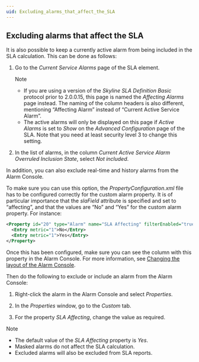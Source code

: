 ```yaml
---
uid: Excluding_alarms_that_affect_the_SLA
---
```


## Excluding alarms that affect the SLA

It is also possible to keep a currently active alarm from being included in the SLA calculation. This can be done as follows:

1. Go to the *Current Service Alarms* page of the SLA element.

    > [!NOTE]
    > - If you are using a version of the *Skyline SLA Definition Basic* protocol prior to 2.0.0.15, this page is named the *Affecting Alarms* page instead. The naming of the column headers is also different, mentioning “Affecting Alarm” instead of “Current Active Service Alarm”.
    > - The active alarms will only be displayed on this page if *Active Alarms* is set to *Show* on the *Advanced Configuration* page of the SLA. Note that you need at least security level 3 to change this setting.

2. In the list of alarms, in the column *Current Active Service Alarm Overruled Inclusion State*, select *Not included*.

In addition, you can also exclude real-time and history alarms from the Alarm Console.

To make sure you can use this option, the *PropertyConfiguration.xml* file has to be configured correctly for the custom alarm property. It is of particular importance that the *slaField* attribute is specified and set to “affecting”, and that the values are “No” and “Yes” for the custom alarm property. For instance:

```xml
<Property id="20" type="Alarm" name="SLA Affecting" filterEnabled="true" slaField="affecting" readOnly="false">
  <Entry metric="1">No</Entry>
  <Entry metric="1">Yes</Entry>
</Property>
```

Once this has been configured, make sure you can see the column with this property in the Alarm Console. For more information, see [Changing the layout of the Alarm Console](xref:Working_with_the_Alarm_Console#changing-the-layout-of-the-alarm-console).

Then do the following to exclude or include an alarm from the Alarm Console:

1. Right-click the alarm in the Alarm Console and select *Properties*.

2. In the *Properties* window, go to the *Custom* tab.

3. For the property *SLA Affecting*, change the value as required.

> [!NOTE]
> - The default value of the *SLA Affecting* property is *Yes*.
> - Masked alarms do not affect the SLA calculation.
> - Excluded alarms will also be excluded from SLA reports.
>
